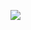 ![](https://lh4.googleusercontent.com/-u6-QxP43r3M/VC7OFNP2s0I/AAAAAAAAL6k/sDR5h2rUxbc/w949-h712-no/IMG_20141002_173154.jpg)
